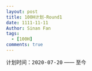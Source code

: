 ```yaml
---
layout: post
title: 100H计划-Round1
date: 1111-11-11
Author: Sinan Fan
tags:
  - [100H]
comments: true
---
```


计划时间：<kbd>2020-07-20</kbd> —— <kbd>至今</kbd>

